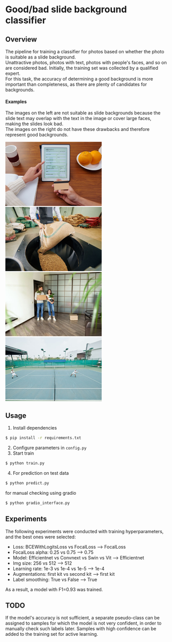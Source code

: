 # Good/bad slide background classifier

## Overview
The pipeline for training a classifier for photos based on whether the photo is suitable as a slide background.  
Unattractive photos, photos with text, photos with people's faces, and so on are considered bad. Initially, the training set was collected by a qualified expert.  
For this task, the accuracy of determining a good background is more important than completeness, as there are plenty of candidates for backgrounds.  

#### Examples
The images on the left are not suitable as slide backgrounds because the slide text may overlap with the text in the image or cover large faces, making the slides look bad.  
The images on the right do not have these drawbacks and therefore represent good backgrounds.
<p>
  <img src="./examples/bad_1.jpg" width="300" />
  <img src="./examples/good_1.jpg" width="300" />
  <img src="./examples/bad_2.jpg" width="300" />
  <img src="./examples/good_2.jpg" width="300" />
</p>

## Usage
1) Install dependencies
```bash
$ pip install -r requirements.txt
```
2) Configure parameters in `config.py`
3) Start train
```bash
$ python train.py
```
4) For prediction on test data
```bash
$ python predict.py
```
for manual checking using gradio
```bash
$ python gradio_interface.py
```

## Experiments
The following experiments were conducted with training hyperparameters, and the best ones were selected:
* Loss: BCEWithLogitsLoss vs FocalLoss --> FocalLoss
* FocalLoss alpha: 0.25 vs 0.75 --> 0.75
* Model: Efficientnet vs Convnext vs Swin vs Vit --> Efficientnet
* Img size: 256 vs 512 --> 512
* Learning rate: 1е-3 vs 1е-4 vs 1е-5 --> 1е-4
* Augmentations: first kit vs second kit --> first kit
* Label smoothing: True vs False --> True

As a result, a model with F1=0.93 was trained.

## TODO
If the model's accuracy is not sufficient, a separate pseudo-class can be assigned to samples for which the model is not very confident, in order to manually check such labels later. Samples with high confidence can be added to the training set for active learning.
